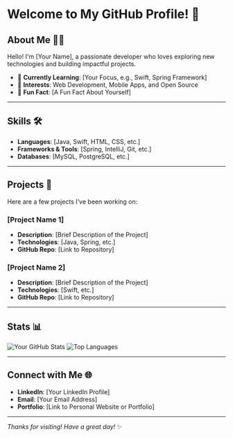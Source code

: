 # Welcome to My GitHub Profile! 👋

## About Me 🧑‍💻
Hello! I'm [Your Name], a passionate developer who loves exploring new technologies and building impactful projects. 

- 🌱 **Currently Learning**: [Your Focus, e.g., Swift, Spring Framework]
- 🚀 **Interests**: Web Development, Mobile Apps, and Open Source
- 🌟 **Fun Fact**: [A Fun Fact About Yourself]

---

## Skills 🛠️
- **Languages**: [Java, Swift, HTML, CSS, etc.]
- **Frameworks & Tools**: [Spring, IntelliJ, Git, etc.]
- **Databases**: [MySQL, PostgreSQL, etc.]

---

## Projects 🚀
Here are a few projects I've been working on:

### [Project Name 1]
- **Description**: [Brief Description of the Project]
- **Technologies**: [Java, Spring, etc.]
- **GitHub Repo**: [Link to Repository]

### [Project Name 2]
- **Description**: [Brief Description of the Project]
- **Technologies**: [Swift, etc.]
- **GitHub Repo**: [Link to Repository]

---

## Stats 📊
![Your GitHub Stats](https://github-readme-stats.vercel.app/api?username=YourGitHubUsername&show_icons=true&theme=radical)
![Top Languages](https://github-readme-stats.vercel.app/api/top-langs/?username=YourGitHubUsername&layout=compact&theme=radical)

---

## Connect with Me 🌐
- **LinkedIn**: [Your LinkedIn Profile]
- **Email**: [Your Email Address]
- **Portfolio**: [Link to Personal Website or Portfolio]

---

_Thanks for visiting! Have a great day!_ ✨
